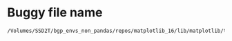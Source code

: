 # Buggy file name

```text
/Volumes/SSD2T/bgp_envs_non_pandas/repos/matplotlib_16/lib/matplotlib/transforms.py
```
